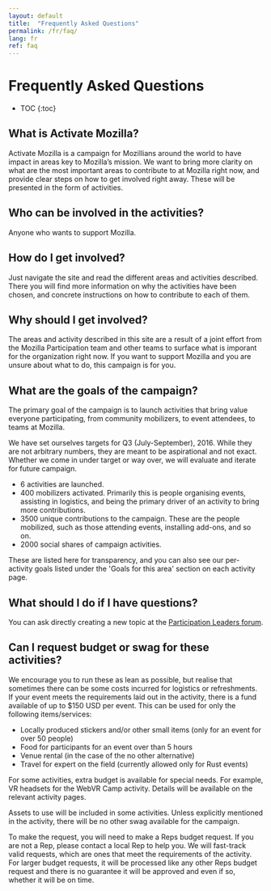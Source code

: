```yaml
---
layout: default
title:  "Frequently Asked Questions"
permalink: /fr/faq/
lang: fr
ref: faq
---
```


# Frequently Asked Questions

* TOC
{:toc}

## What is Activate Mozilla?

Activate Mozilla is a campaign for Mozillians around the world to have impact in areas key to Mozilla’s mission. We want to bring more clarity on what are the most important areas to contribute to at Mozilla right now, and provide clear steps on how to get involved right away. These will be presented in the form of activities.

## Who can be involved in the activities?

Anyone who wants to support Mozilla.

## How do I get involved?

Just navigate the site and read the different areas and activities described. There you will find more information on why the activities have been chosen, and concrete instructions on how to contribute to each of them.

## Why should I get involved?

The areas and activity described in this site are a result of a joint effort from the Mozilla Participation team and other teams to surface what is imporant for the organization right now. If you want to support Mozilla and you are unsure about what to do, this campaign is for you.

## What are the goals of the campaign?

The primary goal of the campaign is to launch activities that bring value everyone participating, from community mobilizers, to event attendees, to teams at Mozilla.

We have set ourselves targets for Q3 (July-September), 2016. While they are not arbitrary numbers, they are meant to be aspirational and not exact. Whether we come in under target or way over, we will evaluate and iterate for future campaign.

* 6 activities are launched.
* 400 mobilizers activated. Primarily this is people organising events, assisting in logistics, and being the primary driver of an activity to bring more contributions.
* 3500 unique contributions to the campaign. These are the people mobilized, such as those attending events, installing add-ons, and so on.
* 2000 social shares of campaign activities.

These are listed here for transparency, and you can also see our per-activity goals listed under the 'Goals for this area' section on each activity page.

## What should I do if I have questions?

You can ask directly creating a new topic at the [Participation Leaders forum](https://discourse.mozilla-community.org/c/participation-leaders).

## Can I request budget or swag for these activities?

We encourage you to run these as lean as possible, but realise that sometimes there can be some costs incurred for logistics or refreshments. If your event meets the requirements laid out in the activity, there is a fund available of up to $150 USD per event. This can be used for only the following items/services:

* Locally produced stickers and/or other small items (only for an event for over 50 people)
* Food for participants for an event over than 5 hours
* Venue rental (in the case of the no other alternative)
* Travel for expert on the field (currently allowed only for Rust events)

For some activities, extra budget is available for special needs. For example, VR headsets for the WebVR Camp activity. Details will be available on the relevant activity pages.

Assets to use will be included in some activities. Unless explicitly mentioned in the activity, there will be no other swag available for the campaign.

To make the request, you will need to make a Reps budget request. If you are not a Rep, please contact a local Rep to help you. We will fast-track valid requests, which are ones that meet the requirements of the activity. For larger budget requests, it will be processed like any other Reps budget request and there is no guarantee it will be approved and even if so, whether it will be on time.

